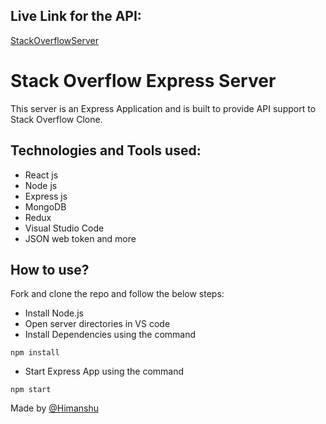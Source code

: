 ## Live Link for the API:
[StackOverflowServer](https://stack-overflow-2312.onrender.com)

# Stack Overflow Express Server
This server is an Express Application and is built to provide API support to Stack Overflow Clone.

## Technologies and Tools used:
- React js
- Node js
- Express js
- MongoDB
- Redux
- Visual Studio Code
- JSON web token and more

## How to use?
Fork and clone the repo and follow the below steps:
- Install Node.js
- Open server directories in VS code
- Install Dependencies using the command
```
npm install
```

- Start Express App using the command
```
npm start
```

Made by [@Himanshu](https://www.linkedin.com/in/himanshu2312/)
